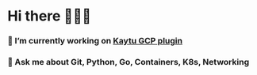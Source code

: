 # Hi there 👋👋👋

### 🔭 I’m currently working on [Kaytu GCP plugin](https://github.com/kaytu-io/plugin-gcp) 

### 💬 Ask me about Git, Python, Go, Containers, K8s, Networking

<!--

ADnanORIGInal
https://gule-gulzar.com/

-->

<!--
 Current Focus: 



**ADorigi/ADorigi** is a ✨ _special_ ✨ repository because its `README.md` (this file) appears on your GitHub profile.

Here are some ideas to get you started:

- 🔭 I’m currently learning new technologies
- 🌱 I’m currently learning ...
- 👯 I’m looking to collaborate on ...
- 🤔 I’m looking for help with ...
- 💬 Ask me about ...
- 📫 How to reach me: ...
- 😄 Pronouns: ...
- ⚡ Fun fact: ...
-->
